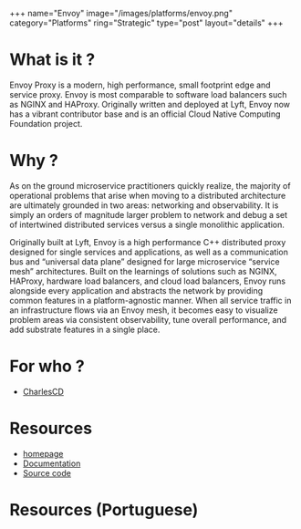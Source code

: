 +++
name="Envoy"
image="/images/platforms/envoy.png"
category="Platforms"
ring="Strategic"
type="post"
layout="details"
+++

# What is it ?

Envoy Proxy is a modern, high performance, small footprint edge and service proxy. Envoy is most comparable to software load balancers such as NGINX and HAProxy. Originally written and deployed at Lyft, Envoy now has a vibrant contributor base and is an official Cloud Native Computing Foundation project.

# Why ?

As on the ground microservice practitioners quickly realize, the majority of operational problems that arise when moving to a distributed architecture are ultimately grounded in two areas: networking and observability. It is simply an orders of magnitude larger problem to network and debug a set of intertwined distributed services versus a single monolithic application.

Originally built at Lyft, Envoy is a high performance C++ distributed proxy designed for single services and applications, as well as a communication bus and “universal data plane” designed for large microservice “service mesh” architectures. Built on the learnings of solutions such as NGINX, HAProxy, hardware load balancers, and cloud load balancers, Envoy runs alongside every application and abstracts the network by providing common features in a platform-agnostic manner. When all service traffic in an infrastructure flows via an Envoy mesh, it becomes easy to visualize problem areas via consistent observability, tune overall performance, and add substrate features in a single place.

# For who ?

* [CharlesCD](https://charlescd.io/)

# Resources

* [homepage](https://www.envoyproxy.io/)
* [Documentation](https://www.envoyproxy.io/docs)
* [Source code](https://github.com/envoyproxy/envoy)

# Resources (Portuguese)
